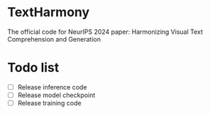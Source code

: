 # TextHarmony
The official code for NeurIPS 2024 paper: Harmonizing Visual Text Comprehension and Generation 


# Todo list

- [ ] Release inference code
- [ ] Release model checkpoint
- [ ] Release training code
